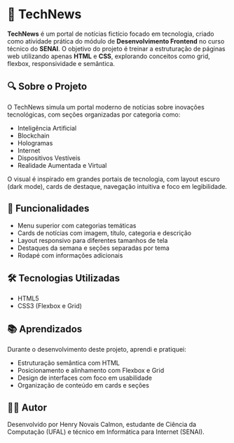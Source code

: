 # 📰 TechNews

**TechNews** é um portal de notícias fictício focado em tecnologia, criado como atividade prática do módulo de **Desenvolvimento Frontend** no curso técnico do **SENAI**. O objetivo do projeto é treinar a estruturação de páginas web utilizando apenas **HTML** e **CSS**, explorando conceitos como grid, flexbox, responsividade e semântica.

## 🔍 Sobre o Projeto

O TechNews simula um portal moderno de notícias sobre inovações tecnológicas, com seções organizadas por categoria como:

- Inteligência Artificial
- Blockchain
- Hologramas
- Internet
- Dispositivos Vestíveis
- Realidade Aumentada e Virtual

O visual é inspirado em grandes portais de tecnologia, com layout escuro (dark mode), cards de destaque, navegação intuitiva e foco em legibilidade.

## 🎯 Funcionalidades

- Menu superior com categorias temáticas
- Cards de notícias com imagem, título, categoria e descrição
- Layout responsivo para diferentes tamanhos de tela
- Destaques da semana e seções separadas por tema
- Rodapé com informações adicionais

## 🛠️ Tecnologias Utilizadas

- HTML5
- CSS3 (Flexbox e Grid)

## 📚 Aprendizados
Durante o desenvolvimento deste projeto, aprendi e pratiquei:

 - Estruturação semântica com HTML
 - Posicionamento e alinhamento com Flexbox e Grid
 - Design de interfaces com foco em usabilidade
 - Organização de conteúdo em cards e seções

## 🧑‍💻 Autor
Desenvolvido por Henry Novais Calmon, estudante de Ciência da Computação (UFAL) e técnico em Informática para Internet (SENAI).

